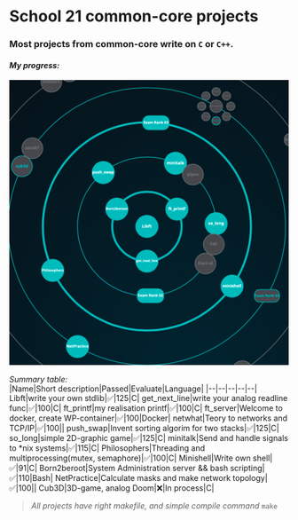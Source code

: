 # School 21 common-core projects

### Most projects from common-core write on `C` or `C++`.  

#### *My progress:*
![MyCommonCore](img/logo.png)

*Summary table:*  
|Name|Short description|Passed|Evaluate|Language|
|--|--|--|--|--|
Libft|write your own stdlib|:white_check_mark:|125|C|
get_next_line|write your analog readline func|:white_check_mark:|100|C|
ft_printf|my realisation printf|:white_check_mark:|100|C|
ft_server|Welcome to docker, create WP-container|:white_check_mark:|100|Docker|
netwhat|Teory to networks and TCP/IP|:white_check_mark:|100||
push_swap|Invent sorting algorim for two stacks|:white_check_mark:|125|C|
so_long|simple 2D-graphic game|:white_check_mark:|125|C|
minitalk|Send and handle signals to *nix systems|:white_check_mark:|115|C|
Philosophers|Threading and multiprocessing(mutex, semaphore)|:white_check_mark:|100|C|
Minishell|Write own shell|:white_check_mark:|91|C|
Born2beroot|System Administration server && bash scripting|:white_check_mark:|110|Bash|
NetPractice|Calculate masks and make network topology|:white_check_mark:|100||
Cub3D|3D-game, analog Doom|:x:|In process|C|

> *All projects have right makefile, and simple compile command* `make`
